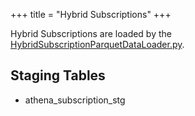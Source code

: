 +++
title = "Hybrid Subscriptions"
+++

Hybrid Subscriptions are loaded by the [HybridSubscriptionParquetDataLoader.py](https://www-github3.cisco.com/cxe/cp-asset-data-pipeline/blob/master/glue/cp-asset-data-import-job/csco/dp/job/HybridSubscriptionParquetDataLoader.py).

## Staging Tables
- athena_subscription_stg
